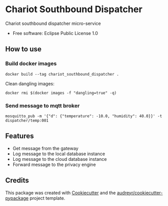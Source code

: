 # Chariot Southbound Dispatcher

Chariot southbound dispatcher micro-service


* Free software: Eclipse Public License 1.0

## How to use

### Build docker images

```
docker build --tag chariot_southbound_dispatcher .
```

Clean dangling images:

```
docker rmi $(docker images -f "dangling=true" -q)
```

### Send message to mqtt broker

```
mosquitto_pub -m '{"d": {"temperature": -10.0, "humidity": 40.0}}' -t dispatcher/temp:001
```

## Features

* Get message from the gateway
* Log message to the local database instance
* Log message to the cloud database instance
* Forward message to the privacy engine

## Credits

This package was created with [Cookiecutter](https://github.com/audreyr/cookiecutter) and the [audreyr/cookiecutter-pypackage](https://github.com/audreyr/cookiecutter-pypackage) project template.
